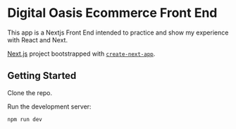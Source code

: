# Digital Oasis Ecommerce Front End

This app is a Nextjs Front End intended to practice and show my experience with React and Next.

[Next.js](https://nextjs.org/) project bootstrapped with [`create-next-app`](https://github.com/vercel/next.js/tree/canary/packages/create-next-app).

## Getting Started

Clone the repo.

Run the development server:

```bash
npm run dev
```
